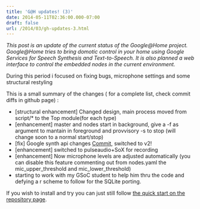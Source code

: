 ```yaml
---
title: 'G@H updates! (3)'
date: 2014-05-11T02:36:00.000-07:00
draft: false
url: /2014/03/gh-updates-3.html
---
```


  
  
_This post is an update of the current status of the Google@Home project. Google@Home tries to bring domotic control in your home using Google Services for Speech Synthesis and Text-to-Speech. It is also planned a web interface to control the embedded nodes in the current environment._  
  
During this period i focused on fixing bugs, microphone settings and some structural restyling  
  
This is a small summary of the changes ( for a complete list, check commit diffs in github page) :  

*   \[structural enhancement\] Changed design, main process moved from script/\* to the Top module(for each type)
*   \[enhancement\] master and nodes start in background, give a -f as argument to mantain in foreground and provvisory -s to stop (will change soon to a normal start/stop)
*   \[fix\] Google synth api changes [Commit](https://github.com/mudler/Google-at-Home/commit/b2bbbdf0688560327344a61aef1aa122e9b4396c), switched to v2!
*   \[enhancement\] switched to pulseaudio+SoX for recording
*   \[enhancement\] Now microphone levels are adjusted automatically (you can disable this feature commenting out from nodes.yaml the mic\_upper\_threshold and mic\_lower\_threshold)
*   starting to work with my GSoC student to help him thru the code and defying a r scheme to follow for the SQLite porting.

  
If you wish to install and try you can just still follow [the quick start on the repository page](https://github.com/mudler/Google-at-Home#quick-start).